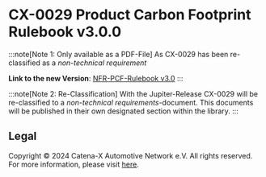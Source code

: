 # CX-0029 Product Carbon Footprint Rulebook v3.0.0

:::note[Note 1: Only available as a PDF-File]
As CX-0029 has been re-classified as a *non-technical requirement*

**Link to the new Version**: [NFR-PCF-Rulebook v3.0](http://localhost:3000/docs/next/non-functional/overview)
:::

:::note[Note 2: Re-Classification]
With the Jupiter-Release CX-0029 will be re-classified to a *non-technical requirements*-document. This documents will be published in their own designated section within the library.
:::

## Legal

Copyright © 2024 Catena-X Automotive Network e.V. All rights reserved. For more information, please visit [here](/copyright).

